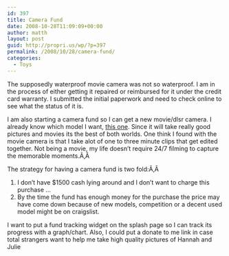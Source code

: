 ```yaml
---
id: 397
title: Camera Fund
date: 2008-10-28T11:09:09+00:00
author: matth
layout: post
guid: http://propri.us/wp/?p=397
permalink: /2008/10/28/camera-fund/
categories:
  - Toys
---
```

The supposedly waterproof movie camera was not so waterproof. I am in the process of either getting it repaired or reimbursed for it under the credit card warranty. I submitted the initial paperwork and need to check online to see what the status of it is.

I am also starting a camera fund so I can get a new movie/dlsr camera. I already know which model I want, <a href="http://www.nikonusa.com/Find-Your-Nikon/Product/Digital-SLR/25446/D90.html" target="_blank">this one</a>. Since it will take really good pictures and movies its the best of both worlds. One think I found with the movie camera is that I take alot of one to three minute clips that get edited together. Not being a movie, my life doesn&#8217;t require 24/7 filming to capture the memorable moments.Ã‚Â 

The strategy for having a camera fund is two fold:Ã‚Â 

  1. I don&#8217;t have $1500 cash lying around and I don&#8217;t want to charge this purchase &#8230;
  2. By the time the fund has enough money for the purchase the price may have come down because of new models, competition or a decent used model might be on craigslist.

I want to put a fund tracking widget on the splash page so I can track its progress with a graph/chart. Also, I could<!--more--> put a donate to me link in case total strangers want to help me take high quality pictures of Hannah and Julie